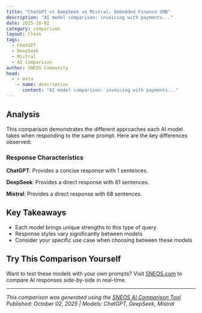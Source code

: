 ```yaml
---
title: "ChatGPT vs DeepSeek vs Mistral: Embedded Finance SMB"
description: "AI model comparison: invoicing with payments..."
date: 2025-10-02
category: comparison
layout: Clean
tags:
  - ChatGPT
  - DeepSeek
  - Mistral
  - AI Comparison
author: SNEOS Community
head:
  - - meta
    - name: description
      content: "AI model comparison: invoicing with payments..."
---
```


<ChatComparison
  title="ChatGPT vs DeepSeek vs Mistral: Embedded Finance SMB"
  prompt="invoicing with payments"
  :responses='{
    "ChatGPT": "Error calling OpenAI API.",
    "DeepSeek": "Of course. Invoicing with payments is the complete financial workflow of requesting money and then recording and tracking when that money is received.\n\nLet\u0027s break it down into its core components, the process flow, and the tools you can use.\n\n### Core Components\n\n1.  **The Invoice:** A formal, itemized bill sent by a seller to a buyer.\n    *   **Key Elements:** Unique invoice number, date, due date, seller/buyer contact info, description of goods/services, quantities, rates, total amount due, and payment terms/instructions.\n\n2.  **The Payment:** The transfer of funds from the buyer to the seller to settle the invoice.\n    *   **Methods:** Bank transfer, credit/debit card, online payment gateways (like Stripe, PayPal), check, cash.\n\n3.  **Payment Reconciliation:** The process of matching a received payment to the correct invoice(s) and updating the invoice status to \u0022Paid.\u0022 This is the critical link that closes the loop.\n\n---\n\n### The Standard Process Flow\n\nHere is the typical lifecycle of an invoice with payments:\n\n\u0060\u0060\u0060mermaid\nflowchart TD\n    A[Create \u0026 Send Invoice] --\u003E B{Invoice Status}\n    B -- Overdue --\u003E C[Send Reminder\u003Cbr\u003Eor Follow Up]\n    B -- Paid --\u003E F[Payment Complete\u003Cbr\u003ESend Receipt]\n    \n    C --\u003E D[Customer Makes Payment]\n    D --\u003E E[Reconcile Payment\u003Cbr\u003EMatch to Invoice]\n    E --\u003E F\n\u0060\u0060\u0060\n\n**Step 1: Create \u0026 Send the Invoice**\nYou generate an invoice after delivering goods or services and send it to your client via email or a portal.\n\n**Step 2: Invoice is Sent \u0026 Outstanding**\nThe invoice enters your \u0022Accounts Receivable\u0022 as an outstanding debt. Its status is \u0022Sent\u0022 or \u0022Unpaid.\u0022\n\n**Step 3: Payment is Made by Customer**\nThe customer pays using one of the methods you provided. This is the most variable step.\n\n**Step 4: Payment is Recorded \u0026 Reconciled**\nYou record the payment in your system and, crucially, *link it to the specific invoice*. This changes the invoice status from \u0022Unpaid\u0022 to \u0022Paid.\u0022\n\n**Step 5: Payment is Complete**\nThe loop is closed. A receipt is often automatically generated and sent to the customer for their records.\n\n---\n\n### Common Payment Scenarios \u0026 How to Handle Them\n\n| Scenario | Description | How to Handle |\n| :--- | :--- | :--- |\n| **Full Payment** | Customer pays the entire invoice amount by the due date. | Straightforward. Apply the full payment to the invoice, marking it **Paid**. |\n| **Partial Payment** | Customer pays only a portion of the total amount. | Record the payment, which reduces the outstanding balance. The invoice status becomes **Partially Paid**. |\n| **Overpayment** | Customer pays more than the invoice total. | Apply the invoice amount to mark it **Paid**. The remaining amount becomes a **credit** on the customer\u0027s account for future invoices. |\n| **Underpayment** | Customer pays less without it being an agreed partial payment. | Treat as a **Partial Payment**. Contact the customer to inquire about the remaining balance. |\n| **Advance Payment** | Customer pays *before* an invoice is issued. | Record the payment as a **customer credit**. When you create the invoice, apply the credit to pay it off immediately. |\n\n---\n\n### Best Practices for Smooth Invoicing \u0026 Payments\n\n1.  **Be Clear and Professional:** Use a clean, professional invoice template with your logo and brand.\n2.  **Set Clear Payment Terms:** State your due date (e.g., \u0022Net 30\u0022), late fees (if any), and preferred payment methods prominently.\n3.  **Make it Easy to Pay:** Offer multiple payment options, especially online ones. Click-to-pay links in invoices drastically improve payment speed.\n4.  **Automate Follow-Ups:** Use software to automatically send payment reminders a few days before and after the due date.\n5.  **Reconcile Regularly:** Don\u0027t let payments pile up. Match them to invoices daily or weekly to keep your books accurate.\n6.  **Send Receipts:** Always provide a receipt or a paid invoice for your customer\u0027s records. It builds trust and professionalism.\n\n---\n\n### Tools for Invoicing with Payments\n\n| Tool Type | Examples | Best For |\n| :--- | :--- | :--- |\n| **Accounting Software** | **QuickBooks**, **Xero**, **FreshBooks**, **Zoho Books** | Businesses that need full accounting features (expense tracking, reporting, payroll). They seamlessly integrate invoicing with payment tracking and reconciliation. |\n| **Online Invoicing Services** | **Wave Apps** (free), **Hello Bonsai**, **Pancake** | Freelancers and small service-based businesses that need simple, elegant invoicing with integrated online payments. |\n| **Payment Gateways** | **Stripe**, **PayPal**, **Square** | Businesses that want to add payment processing to their custom website or use them in conjunction with other software. |\n| **Spreadsheets** | **Microsoft Excel**, **Google Sheets** | **Not recommended beyond tiny, starter operations.** They are manual, prone to error, and lack automation for reminders and reconciliation. |\n\n### Example: Invoicing with an Online System (e.g., QuickBooks/Stripe)\n\n1.  You create an invoice in QuickBooks for $1,000 and email it to your client.\n2.  The email contains a **\u0022Pay Now\u0022** button powered by Stripe.\n3.  The client clicks the button, enters their credit card details on a secure Stripe page, and pays the $1,000.\n4.  Stripe processes the payment (taking a small fee, e.g., 2.9%) and deposits the net amount ($971) into your bank account.\n5.  The payment notification is automatically sent from Stripe to QuickBooks.\n6.  QuickBooks **automatically reconciles** the payment:\n    *   It marks the $1,000 invoice as **\u0022Paid.\u0022**\n    *   It records the $29 processing fee as a **\u0022Bank Fee\u0022** expense.\n7.  The system can be set to automatically email a receipt to the client.\n\nThis automated flow saves immense time and eliminates manual data entry errors.\n\nBy understanding this end-to-end process, you can choose the right tools and implement efficient practices to get paid faster and manage your cash flow effectively.",
    "Mistral": "Creating an invoice and managing payments is a crucial part of running a business. Here\u2019s a step-by-step guide to help you through the process:\n\n### Step 1: Create the Invoice\n\n1. **Invoice Header:**\n   - **Invoice Number:** A unique identifier for the invoice.\n   - **Date:** The date the invoice is issued.\n   - **Due Date:** The date by which payment is expected.\n   - **Your Company Information:** Name, address, contact details.\n   - **Client Information:** Name, address, contact details.\n\n2. **Invoice Body:**\n   - **Item Description:** Detailed description of the goods or services provided.\n   - **Quantity:** Number of units or hours.\n   - **Unit Price:** Price per unit or hour.\n   - **Total Price:** Quantity multiplied by unit price.\n\n3. **Invoice Footer:**\n   - **Subtotal:** Sum of all total prices.\n   - **Taxes:** Any applicable taxes (e.g., VAT, GST).\n   - **Total:** Subtotal plus taxes.\n   - **Payment Terms:** Information on how and when payment should be made (e.g., bank transfer, credit card, payment due within 30 days).\n\n### Step 2: Send the Invoice\n\n1. **Email:** Send the invoice via email as a PDF attachment.\n2. **Mail:** If necessary, send a physical copy via mail.\n3. **Online Platforms:** Use invoicing software or platforms like QuickBooks, Xero, or FreshBooks to send and track invoices.\n\n### Step 3: Track Payments\n\n1. **Payment Received:**\n   - **Date:** Record the date the payment was received.\n   - **Amount:** Record the amount received.\n   - **Method:** Note the payment method (e.g., bank transfer, credit card).\n\n2. **Partial Payments:**\n   - If a partial payment is received, record the amount and update the outstanding balance.\n\n3. **Overdue Payments:**\n   - Send reminders for overdue payments.\n   - Consider late fees or interest for overdue payments.\n\n### Step 4: Record Keeping\n\n1. **Accounting Software:** Use accounting software to keep track of all invoices and payments.\n2. **Spreadsheets:** If you prefer, use spreadsheets to manually track invoices and payments.\n3. **Reconciliation:** Regularly reconcile your records with your bank statements to ensure accuracy.\n\n### Step 5: Follow-Up\n\n1. **Reminders:** Send polite reminders before the due date and after the due date if payment is not received.\n2. **Communication:** Maintain open communication with clients regarding any payment issues.\n3. **Legal Action:** As a last resort, consider legal action for non-payment.\n\n### Example Invoice Template\n\n\u0060\u0060\u0060\n[Your Company Logo]\n[Your Company Name]\n[Your Company Address]\n[City, State, ZIP Code]\n[Phone Number]\n[Email Address]\n\nInvoice Number: INV-001\nDate: October 1, 2023\nDue Date: October 31, 2023\n\nClient Information:\n[Client Name]\n[Client Address]\n[City, State, ZIP Code]\n[Phone Number]\n[Email Address]\n\n| Item Description | Quantity | Unit Price | Total Price |\n|------------------|----------|------------|-------------|\n| Web Design       | 1        | $500.00    | $500.00     |\n| SEO Services    | 2        | $300.00    | $600.00     |\n|                  |          |            |             |\n| Subtotal         |          |            | $1,100.00   |\n| Tax (10%)        |          |            | $110.00     |\n| Total            |          |            | $1,210.00   |\n\nPayment Terms:\nPayment due within 30 days of the invoice date.\nPayment Methods: Bank Transfer, Credit Card\n\nThank you for your business!\n\u0060\u0060\u0060\n\n### Tips for Effective Invoicing\n\n1. **Clear and Concise:** Ensure the invoice is easy to understand and includes all necessary details.\n2. **Professional:** Use a professional template and include your company logo.\n3. **Timely:** Send invoices promptly after services are rendered or goods are delivered.\n4. **Follow-Up:** Regularly follow up on outstanding invoices to ensure timely payment.\n\nBy following these steps, you can create a streamlined invoicing process that helps ensure timely payments and maintains good financial records."
  }'
  published-date="11:28"
/>

## Analysis

This comparison demonstrates the different approaches each AI model takes when responding to the same prompt. Here are the key differences observed:

### Response Characteristics

**ChatGPT**: Provides a concise response with 1 sentences. 

**DeepSeek**: Provides a direct response with 81 sentences. 

**Mistral**: Provides a direct response with 68 sentences. 

## Key Takeaways

- Each model brings unique strengths to this type of query
- Response styles vary significantly between models
- Consider your specific use case when choosing between these models

## Try This Comparison Yourself

Want to test these models with your own prompts? Visit [SNEOS.com](https://sneos.com) to compare AI responses side-by-side in real-time.

---

*This comparison was generated using the [SNEOS AI Comparison Tool](https://sneos.com)*
*Published: October 02, 2025 | Models: ChatGPT, DeepSeek, Mistral*
